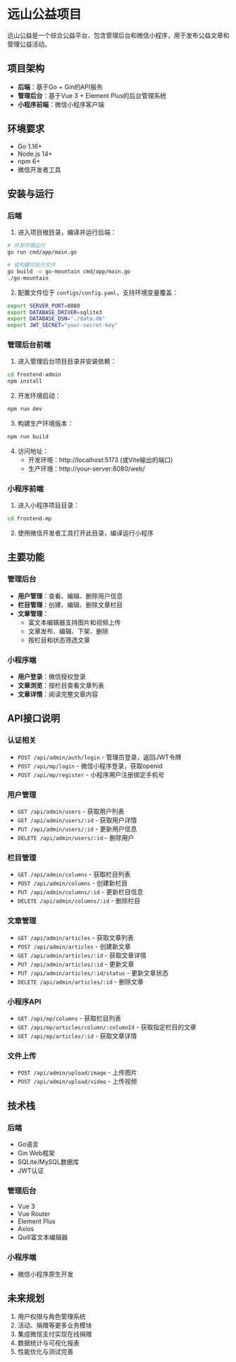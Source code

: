 # 远山公益项目

远山公益是一个综合公益平台，包含管理后台和微信小程序，用于发布公益文章和管理公益活动。

## 项目架构

- **后端**：基于Go + Gin的API服务
- **管理后台**：基于Vue 3 + Element Plus的后台管理系统
- **小程序前端**：微信小程序客户端

## 环境要求

- Go 1.16+
- Node.js 14+
- npm 6+
- 微信开发者工具

## 安装与运行

### 后端

1. 进入项目根目录，编译并运行后端：

```bash
# 开发环境运行
go run cmd/app/main.go

# 或构建可执行文件
go build -o go-mountain cmd/app/main.go
./go-mountain
```

2. 配置文件位于 `configs/config.yaml`，支持环境变量覆盖：

```bash
export SERVER_PORT=8080
export DATABASE_DRIVER=sqlite3
export DATABASE_DSN="./data.db"
export JWT_SECRET="your-secret-key"
```

### 管理后台前端

1. 进入管理后台项目目录并安装依赖：

```bash
cd frontend-admin
npm install
```

2. 开发环境启动：

```bash
npm run dev
```

3. 构建生产环境版本：

```bash
npm run build
```

4. 访问地址：
   - 开发环境：http://localhost:5173 (或Vite输出的端口)
   - 生产环境：http://your-server:8080/web/

### 小程序前端

1. 进入小程序项目目录：

```bash
cd frontend-mp
```

2. 使用微信开发者工具打开此目录，编译运行小程序

## 主要功能

### 管理后台

- **用户管理**：查看、编辑、删除用户信息
- **栏目管理**：创建、编辑、删除文章栏目
- **文章管理**：
  - 富文本编辑器支持图片和视频上传
  - 文章发布、编辑、下架、删除
  - 按栏目和状态筛选文章

### 小程序端

- **用户登录**：微信授权登录
- **文章浏览**：按栏目查看文章列表
- **文章详情**：阅读完整文章内容

## API接口说明

### 认证相关

- `POST /api/admin/auth/login` - 管理员登录，返回JWT令牌
- `POST /api/mp/login` - 微信小程序登录，获取openid
- `POST /api/mp/register` - 小程序用户注册绑定手机号

### 用户管理

- `GET /api/admin/users` - 获取用户列表
- `GET /api/admin/users/:id` - 获取用户详情
- `PUT /api/admin/users/:id` - 更新用户信息
- `DELETE /api/admin/users/:id` - 删除用户

### 栏目管理

- `GET /api/admin/columns` - 获取栏目列表
- `POST /api/admin/columns` - 创建新栏目
- `PUT /api/admin/columns/:id` - 更新栏目信息
- `DELETE /api/admin/columns/:id` - 删除栏目

### 文章管理

- `GET /api/admin/articles` - 获取文章列表
- `POST /api/admin/articles` - 创建新文章
- `GET /api/admin/articles/:id` - 获取文章详情
- `PUT /api/admin/articles/:id` - 更新文章
- `PUT /api/admin/articles/:id/status` - 更新文章状态
- `DELETE /api/admin/articles/:id` - 删除文章

### 小程序API

- `GET /api/mp/columns` - 获取栏目列表
- `GET /api/mp/articles/column/:columnId` - 获取指定栏目的文章
- `GET /api/mp/articles/:id` - 获取文章详情

### 文件上传

- `POST /api/admin/upload/image` - 上传图片
- `POST /api/admin/upload/video` - 上传视频

## 技术栈

### 后端

- Go语言
- Gin Web框架
- SQLite/MySQL数据库
- JWT认证

### 管理后台

- Vue 3
- Vue Router
- Element Plus
- Axios
- Quill富文本编辑器

### 小程序端

- 微信小程序原生开发

## 未来规划

1. 用户权限与角色管理系统
2. 活动、捐赠等更多业务模块
3. 集成微信支付实现在线捐赠
4. 数据统计与可视化报表
5. 性能优化与测试完善
